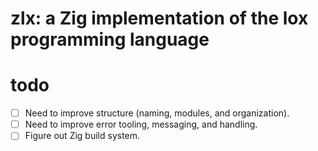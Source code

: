 # zlx: a Zig implementation of the lox programming language


# todo
- [ ] Need to improve structure (naming, modules, and organization). 
- [ ] Need to improve error tooling, messaging, and handling.
- [ ] Figure out Zig build system.
